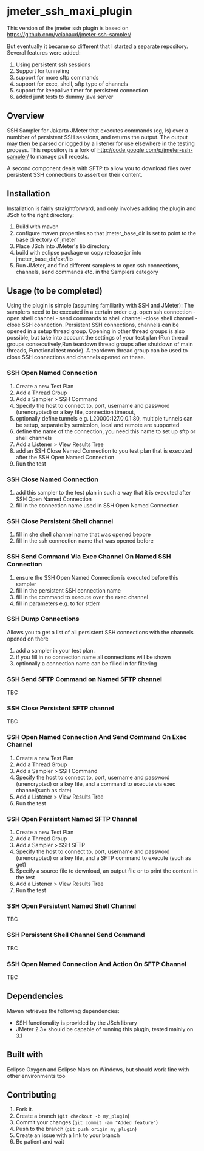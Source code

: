 # jmeter_ssh_maxi_plugin 

This version of the jmeter ssh plugin is based on https://github.com/yciabaud/jmeter-ssh-sampler/

But eventually it became so different that I started a separate repository.
Several features were added:
1. Using persistent ssh sessions
2. Support for tunneling
3. support for more sftp commands
4. support for exec, shell, sftp type of channels
5. support for keepalive timer for persistent connection
6. added junit tests to dummy java server

Overview
------------

SSH Sampler for Jakarta JMeter that executes commands (eg, ls) over a numbber of persistent SSH sessions, and returns the output.
The output may then be parsed or logged by a listener for use elsewhere in the testing process.
This repository is a fork of http://code.google.com/p/jmeter-ssh-sampler/ to manage pull reqests.

A second component deals with SFTP to allow you to download files over persistent SSH connections to assert on their content.

Installation
------------

Installation is fairly straightforward, and only involves adding the plugin and JSch to the right directory:

1. Build with maven
2. configure maven properties so that jmeter_base_dir is set to point to the base directory of jmeter
3. Place JSch into JMeter's lib directory
4. build with eclipse package or copy release jar into jmeter_base_dir/ext/lib 
4. Run JMeter, and find different samplers to open ssh connections, channels, send commands etc. in the Samplers category

Usage (to be completed)
------------

Using the plugin is simple (assuming familiarity with SSH and JMeter):
The samplers need to be executed in a certain order e.g. open ssh connection -open shell channel - send commands to shell channel -close shell channel -close SSH connection. 
Persistent SSH connections, channels can be opened in a setup thread group. Opening in other thread groups is also possible, but take into account the settings of your test plan (Run thread groups consecutively,Run teardown thread groups after shutdown of main threads, Functional test mode).
A teardown thread group can be used to close SSH connections and channels opened on these.


### SSH Open Named Connection

1. Create a new Test Plan
2. Add a Thread Group
3. Add a Sampler > SSH Command
4. Specify the host to connect to, port, username and password (unencrypted) or a key file, connection timeout, 
5. optionally define tunnels e.g. L20000:127.0.0.1:80, multiple tunnels can be setup, separate by semicolon, local and remote are supported 
6. define the name of the connection, you need this name to set up sftp or shell channels
7. Add a Listener > View Results Tree
8. add an SSH Close Named Connection to you test plan that is executed after the SSH Open Named Connection
9. Run the test

### SSH Close Named Connection

1. add this sampler to the test plan in such a way that it is executed after SSH Open Named Connection
2. fill in the connection name used in SSH Open Named Connection

### SSH Close Persistent Shell channel

1. fill in she shell channel name that was opened bepore
2. fill in the ssh connection name that was opened before

### SSH Send Command Via Exec Channel On Named SSH Connection

1. ensure the SSH Open Named Connection is executed before this sampler 
2. fill in the persistent SSH connection name 
3. fill in the command to execute over the exec channel
4. fill in parameters e.g. to for stderr


### SSH Dump Connections

Allows you to get a list of all persistent SSH connections with the channels opened on there
1. add a sampler in your test plan.
2. if you fill in no connection name all connections will be shown 
3. optionally a connection name can be filled in for filtering


### SSH Send SFTP Command on Named SFTP channel

TBC

### SSH Close Persistent SFTP channel

TBC

### SSH Open Named Connection And Send Command On Exec Channel

1. Create a new Test Plan
2. Add a Thread Group
3. Add a Sampler > SSH Command
4. Specify the host to connect to, port, username and password (unencrypted) or a key file, and a command to execute via exec channel(such as date)
5. Add a Listener > View Results Tree
6. Run the test


### SSH Open Persistent Named SFTP Channel

1. Create a new Test Plan
2. Add a Thread Group
3. Add a Sampler > SSH SFTP
4. Specify the host to connect to, port, username and password (unencrypted) or a key file, and a SFTP command to execute (such as get)
5. Specify a source file to download, an output file or to print the content in the test
5. Add a Listener > View Results Tree
6. Run the test

### SSH Open Persistent Named Shell Channel

TBC

### SSH Persistent Shell Channel Send Command

TBC

### SSH Open Named Connection And Action On SFTP Channel

TBC


Dependencies
------------

Maven retrieves the following dependencies:

* SSH functionality is provided by the JSch library
* JMeter 2.3+ should be capable of running this plugin, tested mainly on 3.1

Built with
-----------
Eclipse Oxygen and Eclipse Mars on Windows, but should work fine with other environments too

Contributing
------------

1. Fork it.
2. Create a branch (`git checkout -b my_plugin`)
3. Commit your changes (`git commit -am "Added feature"`)
4. Push to the branch (`git push origin my_plugin`)
5. Create an issue with a link to your branch
6. Be patient and wait
